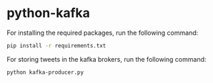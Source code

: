 # python-kafka

For installing the required packages, run the following command:
```bash
pip install -r requirements.txt
```

For storing tweets in the kafka brokers, run the following command:
```bash
python kafka-producer.py
```